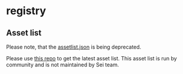 # registry

## Asset list
Please note, that the [assetlist.json](./assetlist.json) is being deprecated.

Please use [this repo](https://github.com/Sei-Public-Goods/sei-assetlist) to get the latest asset list.
This asset list is run by community and is not maintained by Sei team.